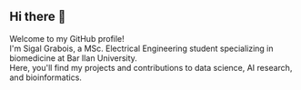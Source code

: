 ## Hi there 👋
Welcome to my GitHub profile! <br>
I'm Sigal Grabois, a MSc. Electrical Engineering student specializing in biomedicine at Bar Ilan University. <br>
Here, you'll find my projects and contributions to data science, AI research, and bioinformatics.

<!--
**sigalgrabois/sigalgrabois** is a ✨ _special_ ✨ repository because its `README.md` (this file) appears on your GitHub profile.

Here are some ideas to get you started:

- 🔭 I’m currently working on ...
- 🌱 I’m currently learning ...
- 👯 I’m looking to collaborate on ...
- 🤔 I’m looking for help with ...
- 💬 Ask me about ...
- 📫 How to reach me: ...
- 😄 Pronouns: ...
- ⚡ Fun fact: ...
-->
